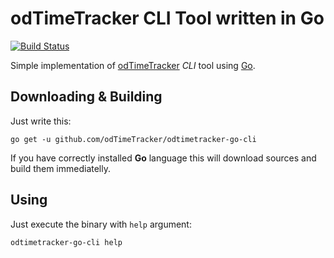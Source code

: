 # odTimeTracker CLI Tool written in Go

[![Build Status](https://travis-ci.org/ondrejd/odtimetracker-go-cli.svg)](https://travis-ci.org/ondrejd/odtimetracker-go-cli) 

Simple implementation of [odTimeTracker](https://github.com/odTimeTracker) *CLI* tool using [Go](https://golang.org).

## Downloading & Building

Just write this:

	go get -u github.com/odTimeTracker/odtimetracker-go-cli

If you have correctly installed **Go** language this will download sources and build them immediatelly.

## Using

Just execute the binary with `help` argument:

	odtimetracker-go-cli help


